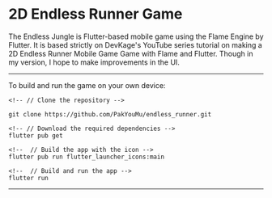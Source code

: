 # 2D Endless Runner Game
 The Endless Jungle is Flutter-based mobile game using the Flame Engine by Flutter. It is based strictly on DevKage's YouTube series tutorial on making a 2D Endless Runner Mobile Game Game with Flame and Flutter. Though in my version, I hope to make improvements in the UI.

---

To build and run the game on your own device:
```
<!-- // Clone the repository -->
 
git clone https://github.com/PakYouMu/endless_runner.git

<!-- // Download the required dependencies -->
flutter pub get

<!--  // Build the app with the icon -->
flutter pub run flutter_launcher_icons:main

<!--  // Build and run the app -->
flutter run
```
---
